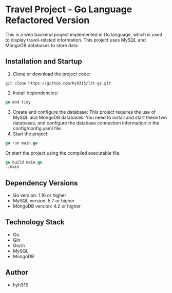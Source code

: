 # Travel Project - Go Language Refactored Version
This is a web backend project implemented in Go language, which is used to display travel-related information. This project uses MySQL and MongoDB databases to store data.

## Installation and Startup
1. Clone or download the project code:
```
git clone https://github.com/hyh315/ltt-gc.git
```
2. Install dependencies:
```go
go mod tidy
```
3. Create and configure the database:
This project requires the use of MySQL and MongoDB databases. You need to install and start these two databases, and configure the database connection information in the config/config.yaml file.
4. Start the project:
```go
go run main.go
```
Or start the project using the compiled executable file:
```go
go build main.go
./main
```

## Dependency Versions
+ Go version: 1.16 or higher
+ MySQL version: 5.7 or higher
+ MongoDB version: 4.2 or higher

## Technology Stack
+ Go
+ Gin
+ Gorm
+ MySQL
+ MongoDB

## Author
+ hyh315